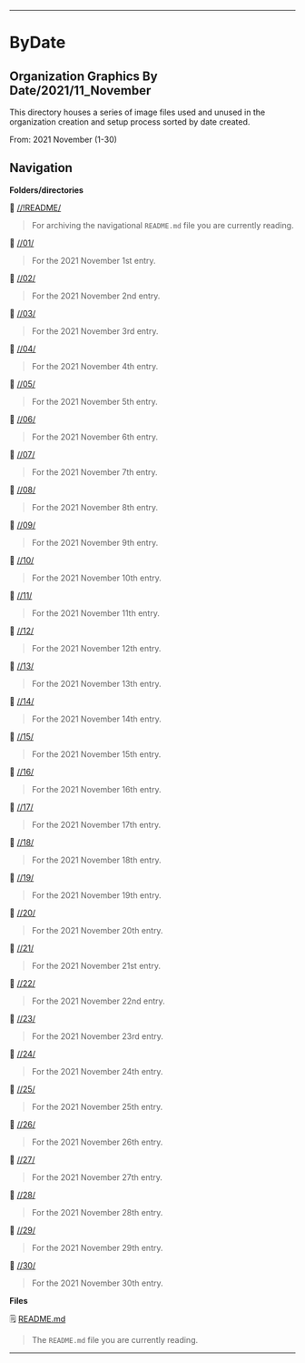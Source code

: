
***

# ByDate

## Organization Graphics By Date/2021/11_November

This directory houses a series of image files used and unused in the organization creation and setup process sorted by date created.

From: 2021 November (1-30)

## Navigation

**Folders/directories**

📁 [//!README/](/OrganizationGraphics/!README/)

> For archiving the navigational `README.md` file you are currently reading.

📁 [//01/](/OrganizationGraphics/ByDate/2021/11_November/01/)

> For the 2021 November 1st entry.

📁 [//02/](/OrganizationGraphics/ByDate/2021/11_November/02/)

> For the 2021 November 2nd entry.

📁 [//03/](/OrganizationGraphics/ByDate/2021/11_November/03/)

> For the 2021 November 3rd entry.

📁 [//04/](/OrganizationGraphics/ByDate/2021/11_November/04/)

> For the 2021 November 4th entry.

📁 [//05/](/OrganizationGraphics/ByDate/2021/11_November/05/)

> For the 2021 November 5th entry.

📁 [//06/](/OrganizationGraphics/ByDate/2021/11_November/06/)

> For the 2021 November 6th entry.

📁 [//07/](/OrganizationGraphics/ByDate/2021/11_November/07/)

> For the 2021 November 7th entry.

📁 [//08/](/OrganizationGraphics/ByDate/2021/11_November/08/)

> For the 2021 November 8th entry.

📁 [//09/](/OrganizationGraphics/ByDate/2021/11_November/09/)

> For the 2021 November 9th entry.

📁 [//10/](/OrganizationGraphics/ByDate/2021/11_November/10/)

> For the 2021 November 10th entry.

📁 [//11/](/OrganizationGraphics/ByDate/2021/11_November/11/)

> For the 2021 November 11th entry.

📁 [//12/](/OrganizationGraphics/ByDate/2021/11_November/12/)

> For the 2021 November 12th entry.

📁 [//13/](/OrganizationGraphics/ByDate/2021/11_November/13/)

> For the 2021 November 13th entry.

📁 [//14/](/OrganizationGraphics/ByDate/2021/11_November/14/)

> For the 2021 November 14th entry.

📁 [//15/](/OrganizationGraphics/ByDate/2021/11_November/15/)

> For the 2021 November 15th entry.

📁 [//16/](/OrganizationGraphics/ByDate/2021/11_November/16/)

> For the 2021 November 16th entry.

📁 [//17/](/OrganizationGraphics/ByDate/2021/11_November/17/)

> For the 2021 November 17th entry.

📁 [//18/](/OrganizationGraphics/ByDate/2021/11_November/18/)

> For the 2021 November 18th entry.

📁 [//19/](/OrganizationGraphics/ByDate/2021/11_November/19/)

> For the 2021 November 19th entry.

📁 [//20/](/OrganizationGraphics/ByDate/2021/11_November/20/)

> For the 2021 November 20th entry.

📁 [//21/](/OrganizationGraphics/ByDate/2021/11_November/21/)

> For the 2021 November 21st entry.

📁 [//22/](/OrganizationGraphics/ByDate/2021/11_November/22/)

> For the 2021 November 22nd entry.

📁 [//23/](/OrganizationGraphics/ByDate/2021/11_November/23/)

> For the 2021 November 23rd entry.

📁 [//24/](/OrganizationGraphics/ByDate/2021/11_November/24/)

> For the 2021 November 24th entry.

📁 [//25/](/OrganizationGraphics/ByDate/2021/11_November/25/)

> For the 2021 November 25th entry.

📁 [//26/](/OrganizationGraphics/ByDate/2021/11_November/26/)

> For the 2021 November 26th entry.

📁 [//27/](/OrganizationGraphics/ByDate/2021/11_November/27/)

> For the 2021 November 27th entry.

📁 [//28/](/OrganizationGraphics/ByDate/2021/11_November/28/)

> For the 2021 November 28th entry.

📁 [//29/](/OrganizationGraphics/ByDate/2021/11_November/29/)

> For the 2021 November 29th entry.

📁 [//30/](/OrganizationGraphics/ByDate/2021/11_November/30/)

> For the 2021 November 30th entry.

**Files**

🗒️ [README.md](/OrganizationGraphics/ByDate/2021/11_November/README.md)

> The `README.md` file you are currently reading.

***

